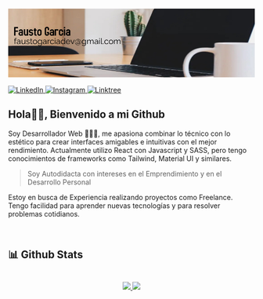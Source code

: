 
![](https://github.com/Fausto764/Fausto764/blob/main/banner.jpg)

<a href="#" target="_blank">
  <img src="https://img.shields.io/badge/LinkedIn-%230077B5.svg?&style=flat-square&logo=linkedin&logoColor=white" alt="LinkedIn">
</a>
<a href="#" target="_blank">
  <img src="https://img.shields.io/badge/Instagram-%23E4405F.svg?&style=flat-square&logo=instagram&logoColor=white" alt="Instagram">
</a>
<a href="#" target="_blank">
  <img src="https://img.shields.io/badge/LinkTree-%1de9b6.svg?style=flat-square&logo=linktree&logoColor=white" alt="Linktree">
</a>

## Hola👋🏻, Bienvenido a mi Github

Soy Desarrollador Web 👨🏻‍💻, me apasiona combinar lo técnico con lo estético para crear interfaces amigables e intuitivas con el mejor rendimiento. Actualmente utilizo React con Javascript y SASS, pero tengo conocimientos de frameworks como Tailwind, Material UI y similares.

> Soy Autodidacta con intereses en el Emprendimiento y en el Desarrollo Personal

Estoy en busca de Experiencia realizando proyectos como Freelance. Tengo facilidad para aprender nuevas tecnologías y para resolver problemas cotidianos.

<br />

## 📊 Github Stats

<br />

<div align="center">
  <a href="https://github.com/tiagocomba">
  <img height="180em" src="https://github-readme-stats.vercel.app/api?username=Fausto764&include_all_commits=true&show_icons=true&include_all_commits=true&count_private=true&bg_color=000011&title_color=ebc634&text_color=efefef&icon_color=ff4642&line_height=34"/>
  <img height="180em" src="https://streak-stats.demolab.com/?user=Fausto764&theme=great-gatsby" />
</div>
